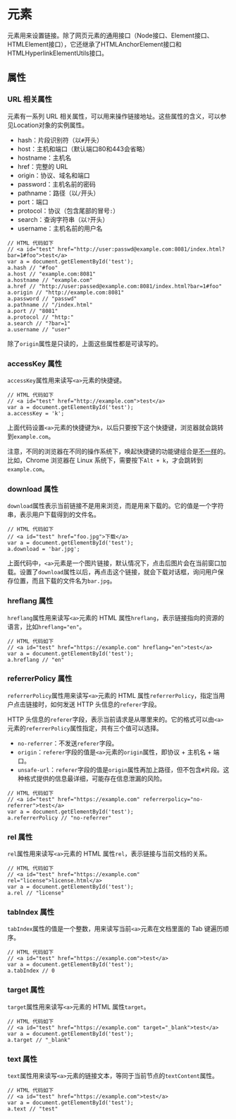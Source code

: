 # 元素

<a>元素用来设置链接。除了网页元素的通用接口（Node接口、Element接口、HTMLElement接口），它还继承了HTMLAnchorElement接口和HTMLHyperlinkElementUtils接口。

## 属性

### URL 相关属性

<a>元素有一系列 URL 相关属性，可以用来操作链接地址。这些属性的含义，可以参见Location对象的实例属性。

- hash：片段识别符（以`#`开头）
- host：主机和端口（默认端口80和443会省略）
- hostname：主机名
- href：完整的 URL
- origin：协议、域名和端口
- password：主机名前的密码
- pathname：路径（以`/`开头）
- port：端口
- protocol：协议（包含尾部的冒号`:`）
- search：查询字符串（以`?`开头）
- username：主机名前的用户名

```
// HTML 代码如下
// <a id="test" href="http://user:passwd@example.com:8081/index.html?bar=1#foo">test</a>
var a = document.getElementById('test');
a.hash // "#foo"
a.host // "example.com:8081"
a.hostname // "example.com"
a.href // "http://user:passed@example.com:8081/index.html?bar=1#foo"
a.origin // "http://example.com:8081"
a.password // "passwd"
a.pathname // "/index.html"
a.port // "8081"
a.protocol // "http:"
a.search // "?bar=1"
a.username // "user"
```

除了`origin`属性是只读的，上面这些属性都是可读写的。

### accessKey 属性

`accessKey`属性用来读写`<a>`元素的快捷键。

```
// HTML 代码如下
// <a id="test" href="http://example.com">test</a>
var a = document.getElementById('test');
a.accessKey = 'k';
```

上面代码设置`<a>`元素的快捷键为`k`，以后只要按下这个快捷键，浏览器就会跳转到`example.com`。

注意，不同的浏览器在不同的操作系统下，唤起快捷键的功能键组合是[不一样](https://developer.mozilla.org/en-US/docs/Web/HTML/Global_attributes/accesskey)的。比如，Chrome 浏览器在 Linux 系统下，需要按下`Alt + k`，才会跳转到`example.com`。

### download 属性

`download`属性表示当前链接不是用来浏览，而是用来下载的。它的值是一个字符串，表示用户下载得到的文件名。

```
// HTML 代码如下
// <a id="test" href="foo.jpg">下载</a>
var a = document.getElementById('test');
a.download = 'bar.jpg';
```

上面代码中，`<a>`元素是一个图片链接，默认情况下，点击后图片会在当前窗口加载。设置了`download`属性以后，再点击这个链接，就会下载对话框，询问用户保存位置，而且下载的文件名为`bar.jpg`。

### hreflang 属性

`hreflang`属性用来读写`<a>`元素的 HTML 属性`hreflang`，表示链接指向的资源的语言，比如`hreflang="en"`。

```
// HTML 代码如下
// <a id="test" href="https://example.com" hreflang="en">test</a>
var a = document.getElementById('test');
a.hreflang // "en"
```

### referrerPolicy 属性

`referrerPolicy`属性用来读写`<a>`元素的 HTML 属性`referrerPolicy`，指定当用户点击链接时，如何发送 HTTP 头信息的`referer`字段。

HTTP 头信息的`referer`字段，表示当前请求是从哪里来的。它的格式可以由`<a>`元素的`referrerPolicy`属性指定，共有三个值可以选择。

- `no-referrer`：不发送`referer`字段。
- `origin`：`referer`字段的值是`<a>`元素的`origin`属性，即协议 + 主机名 + 端口。
- `unsafe-url`：`referer`字段的值是`origin`属性再加上路径，但不包含`#`片段。这种格式提供的信息最详细，可能存在信息泄漏的风险。

```
// HTML 代码如下
// <a id="test" href="https://example.com" referrerpolicy="no-referrer">test</a>
var a = document.getElementById('test');
a.referrerPolicy // "no-referrer"
```

### rel 属性

`rel`属性用来读写`<a>`元素的 HTML 属性`rel`，表示链接与当前文档的关系。

```
// HTML 代码如下
// <a id="test" href="https://example.com" rel="license">license.html</a>
var a = document.getElementById('test');
a.rel // "license"
```

### tabIndex 属性

`tabIndex`属性的值是一个整数，用来读写当前`<a>`元素在文档里面的 Tab 键遍历顺序。

```
// HTML 代码如下
// <a id="test" href="https://example.com">test</a>
var a = document.getElementById('test');
a.tabIndex // 0
```

### target 属性

`target`属性用来读写`<a>`元素的 HTML 属性`target`。

```
// HTML 代码如下
// <a id="test" href="https://example.com" target="_blank">test</a>
var a = document.getElementById('test');
a.target // "_blank"
```

### text 属性

`text`属性用来读写`<a>`元素的链接文本，等同于当前节点的`textContent`属性。

```
// HTML 代码如下
// <a id="test" href="https://example.com">test</a>
var a = document.getElementById('test');
a.text // "test"
```